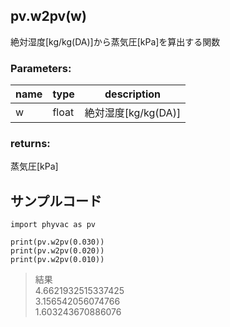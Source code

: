 ## pv.w2pv(w)
絶対湿度[kg/kg(DA)]から蒸気圧[kPa]を算出する関数    
### Parameters:
|  name  |  type  | description |
| ---- | ---- | ---- |
|w|float|絶対湿度[kg/kg(DA)]|
  
### returns:
蒸気圧[kPa]
  
## サンプルコード  
```
import phyvac as pv

print(pv.w2pv(0.030))
print(pv.w2pv(0.020))
print(pv.w2pv(0.010))
```
> 結果  
> 4.6621932515337425  
> 3.156542056074766  
> 1.603243670886076  
